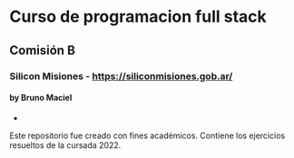 # Curso de programacion full stack
## Comisión B
### Silicon Misiones - https://siliconmisiones.gob.ar/
#### by Bruno Maciel
-
Este repositorio fue creado con fines académicos. Contiene los ejercicios resueltos de la cursada 2022.
